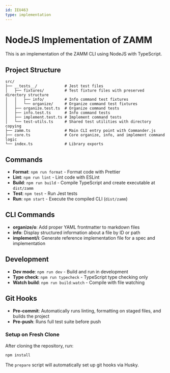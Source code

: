 ```yaml
---
id: IEU463
type: implementation
---
```


# NodeJS Implementation of ZAMM

This is an implementation of the ZAMM CLI using NodeJS with TypeScript.

## Project Structure

```
src/
├── __tests__/            # Jest test files
│   ├── fixtures/         # Test fixture files with preserved directory structure
│   │   ├── info/         # Info command test fixtures
│   │   └── organize/     # Organize command test fixtures
│   ├── organize.test.ts  # Organize command tests
│   ├── info.test.ts      # Info command tests
│   ├── implement.test.ts # Implement command tests
│   └── test-utils.ts     # Shared test utilities with directory copying
├── zamm.ts               # Main CLI entry point with Commander.js
├── core.ts               # Core organize, info, and implement command logic
└── index.ts              # Library exports
```

## Commands

- **Format**: `npm run format` - Format code with Prettier
- **Lint**: `npm run lint` - Lint code with ESLint
- **Build**: `npm run build` - Compile TypeScript and create executable at `dist/zamm`
- **Test**: `npm test` - Run Jest tests
- **Run**: `npm start` - Execute the compiled CLI (`dist/zamm`)

## CLI Commands

- **organize/o**: Add proper YAML frontmatter to markdown files
- **info**: Display structured information about a file by ID or path
- **implement/i**: Generate reference implementation file for a spec and implementation

## Development

- **Dev mode**: `npm run dev` - Build and run in development
- **Type check**: `npm run typecheck` - TypeScript type checking only
- **Watch build**: `npm run build:watch` - Compile with file watching

## Git Hooks

- **Pre-commit**: Automatically runs linting, formatting on staged files, and builds the project
- **Pre-push**: Runs full test suite before push

### Setup on Fresh Clone

After cloning the repository, run:

```bash
npm install
```

The `prepare` script will automatically set up git hooks via Husky.
